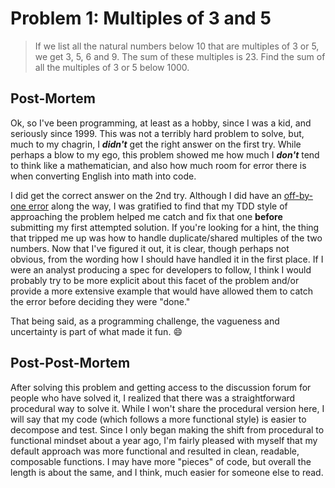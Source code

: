 # Problem 1: Multiples of 3 and 5

> If we list all the natural numbers below 10 that are multiples of 3 or 5, we get 3, 5, 6 and 9. The sum of these multiples is 23.
> Find the sum of all the multiples of 3 or 5 below 1000.

## Post-Mortem

Ok, so I've been programming, at least as a hobby, since I was a kid, and seriously since 1999. This was not a terribly hard problem to solve, but, much to my chagrin, I **_didn't_** get the right answer on the first try. While perhaps a blow to my ego, this problem showed me how much I **_don't_** tend to think like a mathematician, and also how much room for error there is when converting English into math into code.

I did get the correct answer on the 2nd try. Although I did have an [off-by-one error](https://en.wikipedia.org/wiki/Off-by-one_error) along the way, I was gratified to find that my TDD style of approaching the problem helped me catch and fix that one **before** submitting my first attempted solution. If you're looking for a hint, the thing that tripped me up was how to handle duplicate/shared multiples of the two numbers. Now that I've figured it out, it is clear, though perhaps not obvious, from the wording how I should have handled it in the first place. If I were an analyst producing a spec for developers to follow, I think I would probably try to be more explicit about this facet of the problem and/or provide a more extensive example that would have allowed them to catch the error before deciding they were "done."

That being said, as a programming challenge, the vagueness and uncertainty is part of what made it fun. :smile:

## Post-Post-Mortem

After solving this problem and getting access to the discussion forum for people who have solved it, I realized that there was a straightforward procedural way to solve it. While I won't share the procedural version here, I will say that my code (which follows a more functional style) is easier to decompose and test. Since I only began making the shift from procedural to functional mindset about a year ago, I'm fairly pleased with myself that my default approach was more functional and resulted in clean, readable, composable functions. I may have more "pieces" of code, but overall the length is about the same, and I think, much easier for someone else to read.
